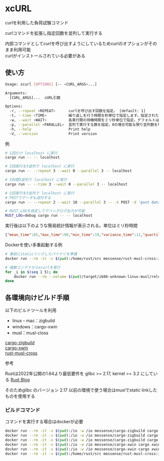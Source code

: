 xcURL
=====


curlを利用した負荷試験コマンド


curlコマンドを拡張し指定回数を並列して実行する

内部コマンドとしてcurlを呼び出すようにしているためcurlのオプションがそのまま利用可能  
curlがインストールされている必要がある  


使い方
-----

```sh
Usage: xcurl [OPTIONS] [-- <CURL_ARGS>...]

Arguments:
  [CURL_ARGS]...  cURL引数

Options:
  -r, --repeat <REPEAT>      curlを呼び出す回数を指定。 [default: 1]
  -t, --time <TIME>          繰り返しを行う時間を秒単位で指定します。指定された時間内で可能な限り繰り返し実行します。このオプションを使用するとき--repeatは無視されます
  -w, --wait <WAIT>          各実行間の待機時間をミリ秒単位で指定。デフォルトは待機なし。 [default: 0]
  -p, --parallel <PARALLEL>  並列で実行する数を指定。0の場合可能な限り並列数を増やす。 [default: 1]
  -h, --help                 Print help
  -V, --version              Print version
```

例
```sh
# 1回だけ localhost に実行
cargo run -- -- localhost

# 3回実行を3並列で localhost に実行
cargo run -- --repeat 3 --wait 0 --parallel 3 -- localhost

# 3秒間3並列で localhost に実行
cargo run -- --time 3 --wait 0 --parallel 3 -- localhost

# 2回実行を3並列で localhost に実行
# POSTでデータも送付する
cargo run -- --repeat 2 --wait 10 --parallel 3 -- -X POST -d 'post data' localhost

# RUST_LOGを設定してデバッグログ出力が可能
RUST_LOG=debug cargo run -- -- localhost
```

実行後は以下のような簡易統計情報が表示される。単位はミリ秒時間
```json
{"mean_time":65,"max_time":98,"min_time":19,"variance_time":11,"quartile_25":56,"quartile_75":75,"status_count":{"200":100},"error_count":0}
```

Dockerを使い多重起動する例
```sh
# 事前にstaticリンクしたバイナリを準備
docker run --rm -it -v $(pwd):/home/rust/src messense/rust-musl-cross:i686-musl cargo build --release

# 複数コンテナからxcurlを実行
for _i in $(seq 1 5); do
    docker run --rm --volume $(pwd)/target/i686-unknown-linux-musl/release:/app:ro -d alpine/curl sh -c "/app/xcurl --time 10 --parallel 100 -- localhost" &
done
```


各環境向けビルド手順
-----

以下のビルドツールを利用
- linux・mac：zigbuild
- windows：cargo-xwin
- musl：musl-closs

[cargo-zigbuild](https://github.com/rust-cross/cargo-zigbuild)  
[cargo-xwin](https://github.com/rust-cross/cargo-xwin)  
[rust-musl-cross](https://github.com/rust-cross/rust-musl-cross)


参考

Rustは2022年公開の1.64より最低要件を glibc >= 2.17, kernel >= 3.2 にしている
[Rust Blog](https://blog.rust-lang.org/2022/08/01/Increasing-glibc-kernel-requirements.html)

そのためglibc のバージョン 2.17 以前の環境で使う場合はmuslでstatic linkしたものを使用する


### ビルドコマンド

コマンドを実行する場合はdockerが必要

```sh
docker run --rm -it -v $(pwd):/io -w /io messense/cargo-zigbuild cargo zigbuild --release --target x86_64-unknown-linux-gnu.2.17
docker run --rm -it -v $(pwd):/io -w /io messense/cargo-zigbuild cargo zigbuild --release --target aarch64-unknown-linux-gnu.2.17
docker run --rm -it -v $(pwd):/io -w /io messense/cargo-zigbuild cargo zigbuild --release --target universal2-apple-darwin
docker run --rm -it -v $(pwd):/io -w /io messense/cargo-xwin cargo xwin build --release --target x86_64-pc-windows-msvc
docker run --rm -it -v $(pwd):/io -w /io messense/cargo-xwin cargo xwin build --release --target aarch64-pc-windows-msvc
docker run --rm -it -v $(pwd):/home/rust/src messense/rust-musl-cross:i686-musl cargo build --release
```
